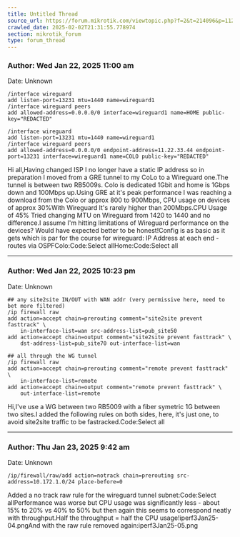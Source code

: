 ```yaml
---
title: Untitled Thread
source_url: https://forum.mikrotik.com/viewtopic.php?f=2&t=214096&p=1121023&amp;sid=3b77a3334c914448dbbc02bfdff4c3aa#p1121023
crawled_date: 2025-02-02T21:31:55.778974
section: mikrotik_forum
type: forum_thread
---
```


### Author: Wed Jan 22, 2025 11:00 am
Date: Unknown

```
/interface wireguard
add listen-port=13231 mtu=1440 name=wireguard1
/interface wireguard peers
add allowed-address=0.0.0.0/0 interface=wireguard1 name=HOME public-key="REDACTED"
```

```
/interface wireguard
add listen-port=13231 mtu=1440 name=wireguard1
/interface wireguard peers
add allowed-address=0.0.0.0/0 endpoint-address=11.22.33.44 endpoint-port=13231 interface=wireguard1 name=COLO public-key="REDACTED"
```

Hi all,Having changed ISP I no longer have a static IP address so in preparation I moved from a GRE tunnel to my CoLo to a Wireguard one.The tunnel is between two RB5009s. Colo is dedicated 1Gbit and home is 1Gbps down and 100Mbps up.Using GRE at it's peak performance I was reaching a download from the Colo or approx 800 to 900Mbps, CPU usage on devices of approx 30%With Wireguard lt's rarely higher than 200Mbps.CPU Usage of 45% Tried changing MTU on Wireguard from 1420 to 1440 and no difference.I assume I'm hitting limitations of Wireguard performance on the devices? Would have expected better to be honest!Config is as basic as it gets which is par for the course for wireguard: IP Address at each end - routes via OSPFColo:Code:Select allHome:Code:Select all


---
### Author: Wed Jan 22, 2025 10:23 pm
Date: Unknown

```
## any site2site IN/OUT with WAN addr (very permissive here, need to bet more filtered)
/ip firewall raw
add action=accept chain=prerouting comment="site2site prevent fasttrack" \
    in-interface-list=wan src-address-list=pub_site50
add action=accept chain=output comment="site2site prevent fasttrack" \
    dst-address-list=pub_site70 out-interface-list=wan

## all through the WG tunnel 
/ip firewall raw
add action=accept chain=prerouting comment="remote prevent fasttrack" \
    in-interface-list=remote
add action=accept chain=output comment="remote prevent fasttrack" \
    out-interface-list=remote
```

Hi,I've use a WG between two RB5009 with a fiber symetric 1G between two sites.I added the following rules on both sides, here, it's just one, to avoid site2site traffic to be fastracked.Code:Select all


---
### Author: Thu Jan 23, 2025 9:42 am
Date: Unknown

```
/ip/firewall/raw/add action=notrack chain=prerouting src-address=10.172.1.0/24 place-before=0
```

Added a no track raw rule for the wireguard tunnel subnet:Code:Select allPerformance was worse but CPU usage was significantly less - about 15% to 20% vs 40% to 50% but then again this seems to correspond neatly with throughput.Half the throughput = half the CPU usage!iperf3Jan25-04.pngAnd with the raw rule removed again:iperf3Jan25-05.png

